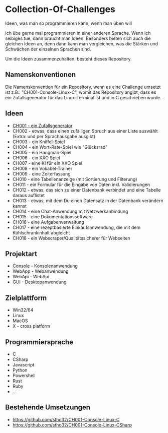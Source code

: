# Collection-Of-Challenges
Ideen, was man so programmieren kann, wenn man üben will

Ich übe gerne mal programmieren in einer anderen Sprache. Wenn ich selbiges tue, dann braucht man Ideen. Besonders bieten sich auch die gleichen Ideen an, denn dann kann man vergleichen, was die Stärken und Schwächen der einzelnen Sprachen sind. 

Um die Ideen zusammenzuhalten, besteht dieses Repository.

## Namenskonventionen

Die Namenskonvention für ein Repository, wenn es eine Challenge umsetzt ist z.B.:
"CH001-Console-Linux-C", womit das Repository angibt, dass es ein Zufallsgenerator für das Linux-Terminal ist und in C geschrieben wurde.

## Ideen

- [CH001 - ein Zufallsgenerator](CH001.md)
- CH002 - etwas, dass einen zufälligen Spruch aus einer Liste auswählt (Extra: und per Sprachausgabe ausgibt)
- CH003 - ein Kniffel-Spiel
- CH004 - ein Wort-Rate-Spiel wie "Glücksrad"
- CH005 - ein Hangman-Spiel
- CH006 - ein XXO Spiel
- CH007 - eine KI für ein XXO Spiel
- CH008 - ein Vokabel-Trainer
- CH009 - eine Zeiterfassung
- CH010 - eine Tabellenanzeige (mit Sortierung und Filterung)
- CH011 - ein Formular für die Eingabe von Daten inkl. Validierungen
- CH012 - etwas, das sich zu einer Datenbank verbindet und eine Tabelle daraus auflistet
- CH013 - etwas, mit dem Du einen Datensatz in der Datenbank verändern kannst
- CH014 - eine Chat-Anwendung mit Netzwerkanbindung
- CH015 - eine Dokumentationssoftware
- CH016 - eine Aufgabenverwaltung
- CH017 - eine rezeptbasierte Einkaufsanwendung, die mit dem Kühlschrankinhalt abgleicht
- CH018 - ein Webscraper/Qualitätssicherer für Webseiten

## Projektart

- Console - Konsolenanwendung
- WebApp - Webanwendung
- WebApi - WebApi
- GUI - Desktopanwendung

## Zielplattform

- Win32/64
- Linux
- MacOS
- X - cross platform

## Programmiersprache

- C
- CSharp
- Javascript
- Python
- Powershell 
- Rust
- Ruby
- ...


## Bestehende Umsetzungen

  - https://github.com/stho32/CH001-Console-Linux-C
  - https://github.com/stho32/CH001-Console-Linux-CSharp

